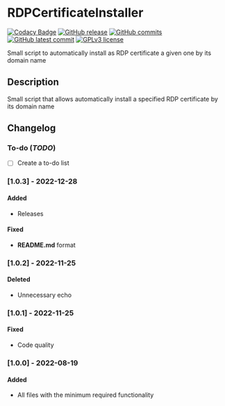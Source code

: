 # RDPCertificateInstaller
[![Codacy Badge](https://app.codacy.com/project/badge/Grade/b595e614864f42fea44f6ee05d4ffe9b)](https://www.codacy.com/gh/Veltys/RDPCertificateInstaller/dashboard?utm_source=github.com&amp;utm_medium=referral&amp;utm_content=Veltys/RDPCertificateInstaller&amp;utm_campaign=Badge_Grade)
[![GitHub release](https://img.shields.io/github/release/Veltys/RDPCertificateInstaller.svg)](https://GitHub.com/Veltys/RDPCertificateInstaller/releases/)
[![GitHub commits](https://badgen.net/github/commits/Veltys/RDPCertificateInstaller)](https://GitHub.com/Veltys/RDPCertificateInstaller/commit/)
[![GitHub latest commit](https://badgen.net/github/last-commit/Veltys/RDPCertificateInstaller)](https://GitHub.com/Veltys/RDPCertificateInstaller/commit/)
[![GPLv3 license](https://img.shields.io/badge/License-GPLv3-blue.svg)](https://github.com/Veltys/RDPCertificateInstaller/blob/master/LICENSE)

Small script to automatically install as RDP certificate a given one by its domain name

## Description
Small script that allows automatically install a specified RDP certificate by its domain name

## Changelog
### To-do (*TODO*)
- [ ] Create a to-do list

### [1.0.3] - 2022-12-28
#### Added
- Releases

#### Fixed
- **README.md** format

### [1.0.2] - 2022-11-25
#### Deleted
- Unnecessary echo

### [1.0.1] - 2022-11-25
#### Fixed
- Code quality

### [1.0.0] - 2022-08-19
#### Added
- All files with the minimum required functionality
